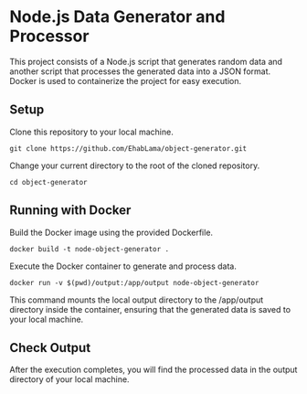 # Node.js Data Generator and Processor
This project consists of a Node.js script that generates random data and another script that processes the generated data into a JSON format. Docker is used to containerize the project for easy execution.

## Setup
Clone this repository to your local machine.

```
git clone https://github.com/EhabLama/object-generator.git
```

Change your current directory to the root of the cloned repository.
```
cd object-generator
```

## Running with Docker
Build the Docker image using the provided Dockerfile.

```
docker build -t node-object-generator .
```

Execute the Docker container to generate and process data.

```
docker run -v $(pwd)/output:/app/output node-object-generator
```

This command mounts the local output directory to the /app/output directory inside the container, ensuring that the generated data is saved to your local machine.

## Check Output 
After the execution completes, you will find the processed data in the output directory of your local machine.
